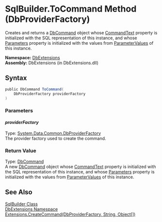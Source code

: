 SqlBuilder.ToCommand Method (DbProviderFactory)
===============================================
Creates and returns a [DbCommand][1] object whose [CommandText][2] property is initialized with the SQL representation of this instance, and whose [Parameters][3] property is initialized with the values from [ParameterValues][4] of this instance.

**Namespace:** [DbExtensions][5]  
**Assembly:** DbExtensions (in DbExtensions.dll)

Syntax
------

```csharp
public DbCommand ToCommand(
	DbProviderFactory providerFactory
)
```

### Parameters

#### *providerFactory*
Type: [System.Data.Common.DbProviderFactory][6]  
The provider factory used to create the command.

### Return Value
Type: [DbCommand][1]  
 A new [DbCommand][1] object whose [CommandText][2] property is initialized with the SQL representation of this instance, and whose [Parameters][3] property is initialized with the values from [ParameterValues][4] of this instance. 

See Also
--------
[SqlBuilder Class][7]  
[DbExtensions Namespace][5]  
[Extensions.CreateCommand(DbProviderFactory, String, Object[])][8]  

[1]: http://msdn.microsoft.com/en-us/library/852d01k6
[2]: http://msdn.microsoft.com/en-us/library/9d2hk99t
[3]: http://msdn.microsoft.com/en-us/library/9czdkzd1
[4]: ParameterValues.md
[5]: ../README.md
[6]: http://msdn.microsoft.com/en-us/library/c6c4a26c
[7]: README.md
[8]: ../Extensions/CreateCommand_7.md